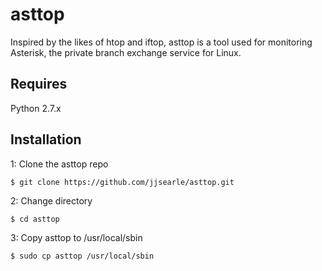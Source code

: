 asttop
======

Inspired by the likes of htop and iftop, asttop is a tool used for monitoring Asterisk, the private branch exchange service for Linux.

Requires
--------

Python 2.7.x

Installation
------------

1: Clone the asttop repo 

```clone
$ git clone https://github.com/jjsearle/asttop.git
```

2: Change directory
```changedir
$ cd asttop
```

3: Copy asttop to /usr/local/sbin 
```copy
$ sudo cp asttop /usr/local/sbin
```
